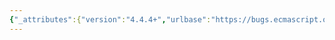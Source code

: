 ```yaml
---
{"_attributes":{"version":"4.4.4+","urlbase":"https://bugs.ecmascript.org/","maintainer":"dherman@mozilla.com"},"bug":{"bug_id":2653,"creation_ts":"2014-04-13 19:33:00 -0700","short_desc":"Trailing Comma in ArrayBindingPattern, ArrayAssignmentPattern","delta_ts":"2014-05-15 08:26:05 -0700","product":"Draft for 6th Edition","component":"technical issue","version":"Rev 23: April 5, 2014 Draft","rep_platform":"All","op_sys":"All","bug_status":"RESOLVED","resolution":"WONTFIX","priority":"Normal","bug_severity":"minor","everconfirmed":true,"reporter":{"uid":"zenparsing","name":"Kevin Smith"},"assigned_to":{"uid":"allen","name":"Allen Wirfs-Brock"},"long_desc":[{"commentid":7715,"comment_count":0,"who":{"uid":"zenparsing","name":"Kevin Smith"},"bug_when":"2014-04-13 19:33:13 -0700","thetext":"Generally, a trailing comma in array literals, object literals, array patterns, and object patterns is insignificant.  However, under the current grammar, a trailing comma is not allowed after a rest element in an array pattern.  Therefore, the following is invalid:\n\n    [\n      a,\n      b,\n      ...c,\n    ] = x;\n\nFor consistency, should a trailing comma be allowed after a rest element in ArrayBindingPattern and ArrayAssignmentPattern?"},{"commentid":7879,"comment_count":1,"who":{"uid":"allen","name":"Allen Wirfs-Brock"},"bug_when":"2014-04-22 11:00:05 -0700","thetext":"The general rationale for allowing the trailing commas has been that it is convenient for both human and mechanical code generator who don't necessarily know whether they are dealing with the last element of a list.\n\nHowever, the rest element is a special case that is always at the end and can never be followed by anything else. In order to generate it, the code generator must know they are at the end of the list.\n\nFor that reason, I don't think that the consistency argument applies and and that allowing such a trailing comma would actually be  misleading as it suggests that it would be ok to insert something after the comma.\n\nI you still think it should be allowed, you should probably start an es-discuss thread about it."},{"commentid":8490,"comment_count":2,"who":{"uid":"zenparsing","name":"Kevin Smith"},"bug_when":"2014-05-15 04:38:39 -0700","thetext":"I agree with your rationale."}]}}
---
```

